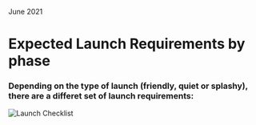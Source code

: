 June 2021

# Expected Launch Requirements by phase
### Depending on the type of launch (friendly, quiet or splashy), there are a differet set of launch requirements:
![Launch Checklist](https://user-images.githubusercontent.com/58053619/89073826-de598d80-d340-11ea-80ac-d0044ad704c2.png)
